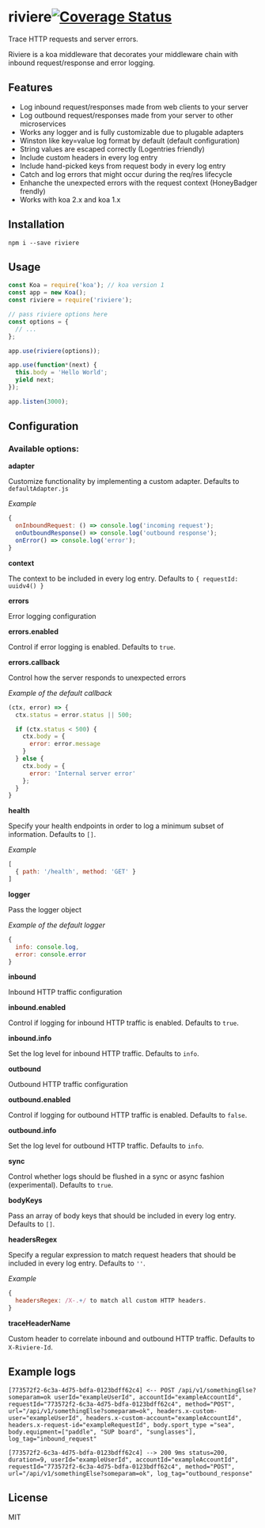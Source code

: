 # riviere[![Coverage Status](https://coveralls.io/repos/github/Workable/riviere/badge.svg?branch=master)](https://coveralls.io/github/Workable/riviere?branch=master)

Trace HTTP requests and server errors.

Riviere is a koa middleware that decorates your middleware chain with inbound request/response and error logging.

## Features

- Log inbound request/responses made from web clients to your server
- Log outbound request/responses made from your server to other microservices
- Works any logger and is fully customizable due to plugable adapters
- Winston like key=value log format by default (default configuration)
- String values are escaped correctly (Logentries friendly)
- Include custom headers in every log entry
- Include hand-picked keys from request body in every log entry
- Catch and log errors that might occur during the req/res lifecycle
- Enhanche the unexpected errors with the request context (HoneyBadger frendly)
- Works with koa 2.x and koa 1.x

## Installation

```npm i --save riviere```

## Usage

```js
const Koa = require('koa'); // koa version 1
const app = new Koa();
const riviere = require('riviere');

// pass riviere options here
const options = {
  // ...
};

app.use(riviere(options));

app.use(function*(next) {
  this.body = 'Hello World';
  yield next;
});

app.listen(3000);

```

## Configuration

### Available options:

**adapter**

Customize functionality by implementing a custom adapter. Defaults to `defaultAdapter.js`

*Example*
```js
{
  onInboundRequest: () => console.log('incoming request');
  onOutboundResponse() => console.log('outbound response');
  onError() => console.log('error');
}
```

**context**

The context to be included in every log entry. Defaults to `{ requestId: uuidv4() }`


**errors**

Error logging configuration

**errors.enabled**

Control if error logging is enabled. Defaults to `true`.

**errors.callback**

Control how the server responds to unexpected errors

*Example of the default callback*

```js
(ctx, error) => {
  ctx.status = error.status || 500;

  if (ctx.status < 500) {
    ctx.body = {
      error: error.message
    }
  } else {
    ctx.body = {
      error: 'Internal server error'
    };
  }
}
```

**health**

Specify your health endpoints in order to log a minimum subset of information. Defaults to `[]`.

*Example*

```js
[
  { path: '/health', method: 'GET' }
]
```

**logger**

Pass the logger object

*Example of the default logger*

```js
{
  info: console.log,
  error: console.error
}
```

**inbound**

Inbound HTTP traffic configuration

**inbound.enabled**

Control if logging for inbound HTTP traffic is enabled. Defaults to `true`.

**inbound.info**

Set the log level for inbound HTTP traffic. Defaults to `info`.

**outbound**

Outbound HTTP traffic configuration

**outbound.enabled**

Control if logging for outbound HTTP traffic is enabled. Defaults to `false`.

**outbound.info**

Set the log level for outbound HTTP traffic. Defaults to `info`.

**sync**

Control whether logs should be flushed in a sync or async fashion (experimental). Defaults to `true`.

**bodyKeys**

Pass an array of body keys that should be included in every log entry. Defaults to `[]`.

**headersRegex**

Specify a regular expression to match request headers that should be included in every log entry. Defaults to `''`.

*Example*

```js
{
  headersRegex: /X-.+/ to match all custom HTTP headers.
}
```

**traceHeaderName**

Custom header to correlate inbound and outbound HTTP traffic. Defaults to `X-Riviere-Id`.


## Example logs

```
[773572f2-6c3a-4d75-bdfa-0123bdff62c4] <-- POST /api/v1/somethingElse?someparam=ok userId="exampleUserId", accountId="exampleAccountId", requestId="773572f2-6c3a-4d75-bdfa-0123bdff62c4", method="POST", url="/api/v1/somethingElse?someparam=ok", headers.x-custom-user="exampleUserId", headers.x-custom-account="exampleAccountId", headers.x-request-id="exampleRequestId", body.sport_type ="sea", body.equipment=["paddle", "SUP board", "sunglasses"], log_tag="inbound_request"
```

```
[773572f2-6c3a-4d75-bdfa-0123bdff62c4] --> 200 9ms status=200, duration=9, userId="exampleUserId", accountId="exampleAccountId", requestId="773572f2-6c3a-4d75-bdfa-0123bdff62c4", method="POST", url="/api/v1/somethingElse?someparam=ok", log_tag="outbound_response"
```

## License

  MIT
